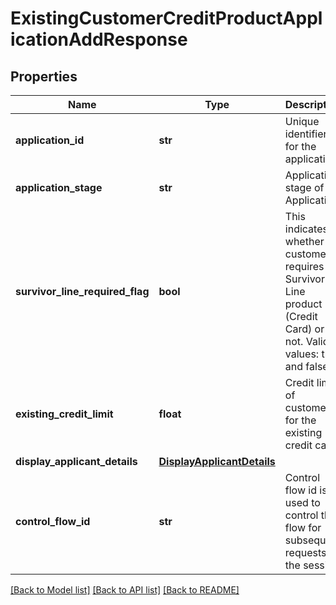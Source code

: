# ExistingCustomerCreditProductApplicationAddResponse

## Properties
Name | Type | Description | Notes
------------ | ------------- | ------------- | -------------
**application_id** | **str** | Unique identifier for the application | 
**application_stage** | **str** | Application stage of an Application | 
**survivor_line_required_flag** | **bool** | This indicates whether customer requires a Survivor Line product (Credit Card) or not. Valid values: true and false | [optional] 
**existing_credit_limit** | **float** | Credit limit of customer for the existing credit card | [optional] 
**display_applicant_details** | [**DisplayApplicantDetails**](DisplayApplicantDetails.md) |  | 
**control_flow_id** | **str** | Control flow id is used to control the flow for subsequent requests in the session. | [optional] 

[[Back to Model list]](../README.md#documentation-for-models) [[Back to API list]](../README.md#documentation-for-api-endpoints) [[Back to README]](../README.md)

